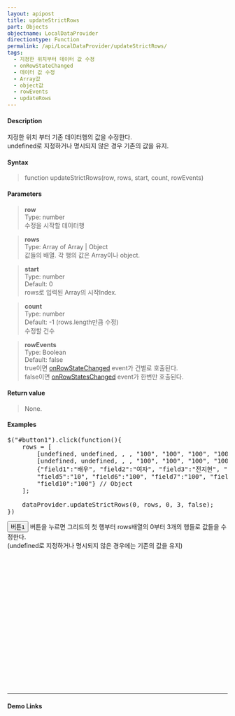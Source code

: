 ```yaml
---
layout: apipost
title: updateStrictRows
part: Objects
objectname: LocalDataProvider
directiontype: Function
permalink: /api/LocalDataProvider/updateStrictRows/
tags:
  - 지정한 위치부터 데이터 값 수정
  - onRowStateChanged
  - 데이터 값 수정
  - Array값
  - object값
  - rowEvents
  - updateRows
---
```


<script>
var gridView;
var dataProvider;
    
$(document).ready( function() {

    RealGridJS.setTrace(false);
    RealGridJS.setRootContext("/script");
    
    dataProvider = new RealGridJS.LocalDataProvider();
    gridView = new RealGridJS.GridView("realgrid");
    gridView.setDataSource(dataProvider);

    setFields(dataProvider);
    setColumns(gridView);

    var data = [
        ["가수", "여자", "정수라", "1988-09-02", "99", "90", "90", "100", "100", "90"],
        ["배우", "여자", "송윤아", "1990-02-18", "33", "90", "70", "60", "100", "80"],
        ["배우", "여자", "전도연", "1991-08-21", "22", "90", "70", "60", "100", "80"],
        ["가수", "여자", "이선희", "1978-01-19", "33", "90", "70", "60", "100", "80"],
        ["배우", "여자", "하지원", "1979-12-09", "11", "90", "70", "60", "100", "80"],
        ["가수", "여자", "소찬휘", "1987-05-12", "55", "90", "70", "60", "100", "80"],
        ["가수", "여자", "박정현", "1980-08-06", "22", "90", "70", "60", "100", "80"],
        ["배우", "여자", "전지현", "1977-03-28", "44", "90", "70", "60", "100", "80"]
    ];

    dataProvider.setRows(data);
    
    $("#button1").click(function(){
        rows = [
            [undefined, undefined, , , "100", "100", "100", "100", "100", "100"],
            [undefined, undefined, , , "100", "100", "100", "100", "100", "100"], // Array
            {"field1":"배우", "field2":"여자", "field3":"전지현", "field4":"1977-03-28", "field5":"10", "field6":"100", "field7":"100", "field8":"100", "field9":"100", "field10":"100"} // Object
        ];

        dataProvider.updateStrictRows(0, rows, 0, 3, false);
    })

});

//다섯개의 필드를 가진 배열 객체를 생성합니다.
function setFields(provider) {
    var fields = [{
    	fieldName: "field1"
    }, {
        fieldName: "field2"
    }, {
        fieldName: "field3"
    }, {
        fieldName: "field4",
        dataType: "datetime"
    }, {
        fieldName: "field5",
        dataType: "number"
    }, {
        fieldName: "field6",
        dataType: "number"
    },{
        fieldName: "field7",
        dataType: "number"
    }, {
        fieldName: "field8",
        dataType: "number"
    }, {
        fieldName: "field9",
        dataType: "number"
    }, {
        fieldName: "field10",
        dataType: "number"
    }];

    //DataProvider의 setFields함수로 필드를 입력합니다.    
    provider.setFields(fields);    
}

//필드와 연결된 컬럼 배열 객체를 생성합니다.
function setColumns(grid) {
    var columns = [{
        name: "col1",
        fieldName: "field1",
        header : {
            text: "직업"
        },
        width : 60            
    }, {
        name: "col2",
        fieldName: "field2",
        header : {
            text: "성별"
        },
        editor : {
            type: "dropDown",
            dropDownCount: 2,
            values: ["남자", "여자"],
            labels: ["남", "여"],
            lookupDisplay: true
        },
        width: 50
    }, {
        name: "col3",
        fieldName: "field3",
        header : {
            text: "이름"
        },
        width: 80
    }, {
        name: "col4",
        fieldName: "field4",
        header : {
            text: "생일"
        },
        editor: {
            type: "date",
            datetimeFormat: "yyyy-MM-dd"
        },
        width: 90
    }, {
        name: "col5",
        fieldName: "field5",
        header : {
            text: "수학"
        },
        editor : {
            type: "number"
        },
        width: 80
    }, {
        name: "col6",
        fieldName: "field6",
        header : {
          text: "민법"
        },
        width: 80
    }, {
        name: "col7",
        fieldName: "field7",
        header : {
            text: "한국사"
        },
        width: 80
    }, {
        name: "col8",
        fieldName: "field8",
        header : {
            text: "영어"
        },
        width: 80
    }, {
        name: "col9",
        fieldName: "field9",
        header : {
            text: "과학"
        },
        width: 80
    }, {
        name: "col10",
        fieldName: "field10",
        header : {
            text: "사회"
        },
        width: 80
    }];

    //컬럼을 GridView에 입력 합니다.
    grid.setColumns(columns);

}

</script>

#### Description

 지정한 위치 부터 기존 데이터행의 값을 수정한다.  
 undefined로 지정하거나 명시되지 않은 경우 기존의 값을 유지.

#### Syntax

> function updateStrictRows(row, rows, start, count, rowEvents)

#### Parameters

> **row**  
> Type: number  
> 수정을 시작할 데이터행

> **rows**  
> Type: Array of Array \| Object  
> 값들의 배열. 각 행의 값은 Array이나 object.

> **start**  
> Type: number  
> Default: 0  
> rows로 입력된 Array의 시작Index.

> **count**  
> Type: number  
> Default: -1 (rows.length만큼 수정)  
> 수정할 건수

> **rowEvents**  
> Type: Boolean  
> Default: false  
> true이면 [onRowStateChanged](/api/LocalDataProvider/onRowStateChanged/) event가 건별로 호출된다.  
> false이면 [onRowStatesChanged](/api/LocalDataProvider/onRowStatesChanged/) event가 한번만 호출된다.  

#### Return value

> None.

#### Examples 

<pre class="prettyprint">
$("#button1").click(function(){
    rows = [
        [undefined, undefined, , , "100", "100", "100", "100", "100", "100"],
        [undefined, undefined, , , "100", "100", "100", "100", "100", "100"], // Array
        {"field1":"배우", "field2":"여자", "field3":"전지현", "field4":"1977-03-28",
        "field5":"10", "field6":"100", "field7":"100", "field8":"100","field9":"100", 
        "field10":"100"} // Object
    ];

    dataProvider.updateStrictRows(0, rows, 0, 3, false);
})
</pre>

<button id="button1" class="btn btn-success btn-xs">버튼1</button>
버튼을 누르면 그리드의 첫 행부터 rows배열의 0부터 3개의 행들로 값들을 수정한다.<br/>
(undefined로 지정하거나 명시되지 않은 경우에는 기존의 값을 유지)
<br/>
<div id="realgrid" style="width: 100%; height: 300px;"></div>
<p></p>

---

#### Demo Links
